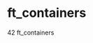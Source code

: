 # ft_containers

<!--
#field
Learning

#groups
42

#languages
C++

#frames and libs

-->

42 ft_containers

